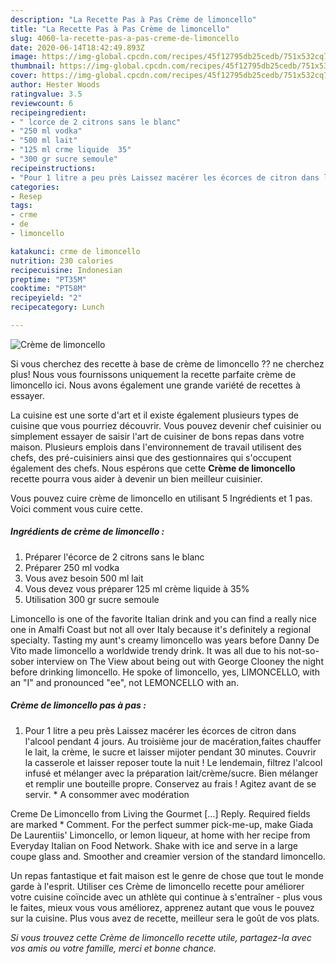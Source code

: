```yaml
---
description: "La Recette Pas à Pas Crème de limoncello"
title: "La Recette Pas à Pas Crème de limoncello"
slug: 4060-la-recette-pas-a-pas-creme-de-limoncello
date: 2020-06-14T18:42:49.893Z
image: https://img-global.cpcdn.com/recipes/45f12795db25cedb/751x532cq70/creme-de-limoncello-photo-principale-de-la-recette.jpg
thumbnail: https://img-global.cpcdn.com/recipes/45f12795db25cedb/751x532cq70/creme-de-limoncello-photo-principale-de-la-recette.jpg
cover: https://img-global.cpcdn.com/recipes/45f12795db25cedb/751x532cq70/creme-de-limoncello-photo-principale-de-la-recette.jpg
author: Hester Woods
ratingvalue: 3.5
reviewcount: 6
recipeingredient:
- " lcorce de 2 citrons sans le blanc"
- "250 ml vodka"
- "500 ml lait"
- "125 ml crme liquide  35"
- "300 gr sucre semoule"
recipeinstructions:
- "Pour 1 litre a peu près Laissez macérer les écorces de citron dans l&#39;alcool pendant 4 jours. Au troisième jour de macération,faites chauffer le lait, la crème, le sucre et laisser mijoter pendant 30 minutes. Couvrir la casserole et laisser reposer toute la nuit ! Le lendemain, filtrez l&#39;alcool infusé et mélanger avec la préparation lait/crème/sucre. Bien mélanger et remplir une bouteille propre. Conservez au frais ! Agitez avant de se servir. * A consommer avec modération"
categories:
- Resep
tags:
- crme
- de
- limoncello

katakunci: crme de limoncello 
nutrition: 230 calories
recipecuisine: Indonesian
preptime: "PT35M"
cooktime: "PT58M"
recipeyield: "2"
recipecategory: Lunch

---
```



![Crème de limoncello](https://img-global.cpcdn.com/recipes/45f12795db25cedb/751x532cq70/creme-de-limoncello-photo-principale-de-la-recette.jpg)

Si vous cherchez des recette à base de crème de limoncello ?? ne cherchez plus! Nous vous fournissons uniquement la recette parfaite crème de limoncello ici. Nous avons également une grande variété de recettes à essayer.

La cuisine est une sorte d'art et il existe également plusieurs types de cuisine que vous pourriez découvrir. Vous pouvez devenir chef cuisinier ou simplement essayer de saisir l'art de cuisiner de bons repas dans votre maison. Plusieurs emplois dans l'environnement de travail utilisent des chefs, des pré-cuisiniers ainsi que des gestionnaires qui s'occupent également des chefs. Nous espérons que cette <strong> Crème de limoncello </strong> recette pourra vous aider à devenir un bien meilleur cuisinier.

<!--inarticleads1-->

Vous pouvez cuire crème de limoncello en utilisant 5 Ingrédients et 1 pas. Voici comment vous cuire cette.

##### Ingrédients de crème de limoncello :

1. Préparer  l&#39;écorce de 2 citrons sans le blanc
1. Préparer 250 ml vodka
1. Vous avez besoin 500 ml lait
1. Vous devez vous préparer 125 ml crème liquide à 35%
1. Utilisation 300 gr sucre semoule


Limoncello is one of the favorite Italian drink and you can find a really nice one in Amalfi Coast but not all over Italy because it&#39;s definitely a regional specialty. Tasting my aunt&#39;s creamy limoncello was years before Danny De Vito made limoncello a worldwide trendy drink. It was all due to his not-so-sober interview on The View about being out with George Clooney the night before drinking limoncello. He spoke of limoncello, yes, LIMONCELLO, with an &#34;I&#34; and pronounced &#34;ee&#34;, not LEMONCELLO with an. 

<!--inarticleads2-->

##### Crème de limoncello pas à pas :

1. Pour 1 litre a peu près Laissez macérer les écorces de citron dans l&#39;alcool pendant 4 jours. Au troisième jour de macération,faites chauffer le lait, la crème, le sucre et laisser mijoter pendant 30 minutes. Couvrir la casserole et laisser reposer toute la nuit ! Le lendemain, filtrez l&#39;alcool infusé et mélanger avec la préparation lait/crème/sucre. Bien mélanger et remplir une bouteille propre. Conservez au frais ! Agitez avant de se servir. * A consommer avec modération


Creme De Limoncello from Living the Gourmet […] Reply. Required fields are marked * Comment. For the perfect summer pick-me-up, make Giada De Laurentiis&#39; Limoncello, or lemon liqueur, at home with her recipe from Everyday Italian on Food Network. Shake with ice and serve in a large coupe glass and. Smoother and creamier version of the standard limoncello. 

<!--inarticleads1-->

<p>
Un repas fantastique et fait maison est le genre de chose que tout le monde garde à l'esprit. Utiliser ces Crème de limoncello recette pour améliorer votre cuisine coïncide avec un athlète qui continue à s'entraîner - plus vous le faites, mieux vous vous améliorez, apprenez autant que vous le pouvez sur la cuisine. Plus vous avez de recette, meilleur sera le goût de vos plats.
</p>

<p>
<i>Si vous trouvez cette Crème de limoncello recette utile, partagez-la avec vos amis ou votre famille, merci et bonne chance.</i>
</p>
